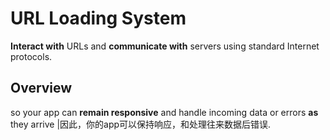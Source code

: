 # URL Loading System
 **Interact with** URLs and **communicate with** servers using standard Internet protocols.
 
## Overview
 so your app can **remain responsive** and handle incoming data or errors **as** they arrive |因此，你的app可以保持响应，和处理往来数据后错误.